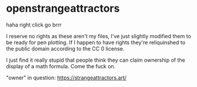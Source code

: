 # openstrangeattractors
haha right click go brrr

I reserve no rights as these aren't my files, I've just slightly modified them to be ready for pen plotting. If I happen to have rights they're reliquinshed to the public domain according to the CC 0 license.

I just find it really stupid that people think they can claim ownership of the display of a math formula. Come the fuck on.

"owner" in question: https://strangeattractors.art/
